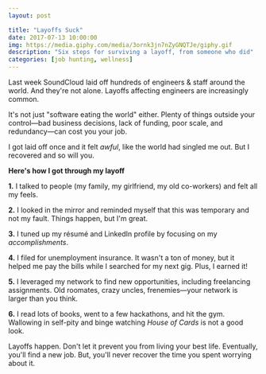 ```yaml
---
layout: post

title: "Layoffs Suck"
date: 2017-07-13 10:00:00
img: https://media.giphy.com/media/3ornk3jn7nZyGNQTJe/giphy.gif
description: "Six steps for surviving a layoff, from someone who did"
categories: [job hunting, wellness]
---
```


Last week SoundCloud laid off hundreds of engineers & staff around the world. And they're not alone. Layoffs affecting engineers are increasingly common. 

It's not just "software eating the world" either. Plenty of things outside your control&mdash;bad business decisions, lack of funding, poor scale, and redundancy&mdash;can cost you your job.

I got laid off once and it felt _awful_, like the world had singled me out. But I recovered and so will you.

**Here's how I got through my layoff**

**1.** I talked to people (my family, my girlfriend, my old co-workers) and felt all my feels.

**2.** I looked in the mirror and reminded myself that this was temporary and not my fault. Things happen, but I'm great.

**3.** I tuned up my résumé and LinkedIn profile by focusing on my _accomplishments_.

**4.** I filed for unemployment insurance. It wasn't a ton of money, but it helped me pay the bills while I searched for my next gig. Plus, I earned it!

**5.** I leveraged my network to find new opportunities, including freelancing assignments. Old roomates, crazy uncles, frenemies&mdash;your network is larger than you think.

**6.** I read lots of books, went to a few hackathons, and hit the gym. Wallowing in self-pity and binge watching _House of Cards_ is not a good look.

Layoffs happen. Don't let it prevent you from living your best life. Eventually, you'll find a new job. But, you'll never recover the time you spent worrying about it.